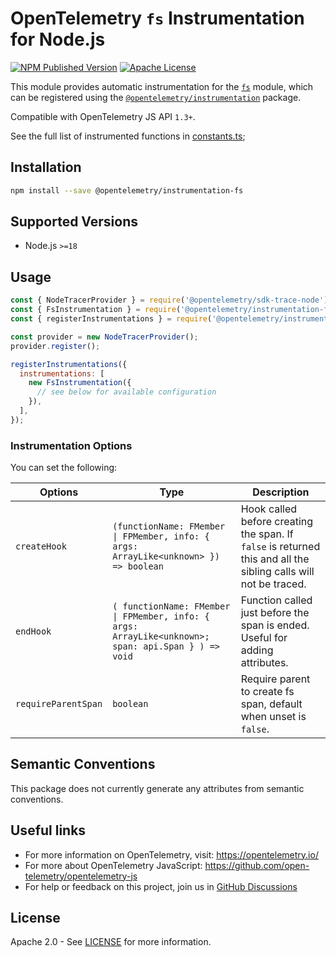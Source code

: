 # OpenTelemetry `fs` Instrumentation for Node.js

[![NPM Published Version][npm-img]][npm-url]
[![Apache License][license-image]][license-image]

This module provides automatic instrumentation for the [`fs`](http://nodejs.org/dist/latest/docs/api/fs.html) module, which can be registered using the [`@opentelemetry/instrumentation`](https://github.com/open-telemetry/opentelemetry-js/tree/main/packages/opentelemetry-instrumentation) package.

Compatible with OpenTelemetry JS API `1.3+`.

See the full list of instrumented functions in [constants.ts](src/constants.ts);

## Installation

```bash
npm install --save @opentelemetry/instrumentation-fs
```

## Supported Versions

- Node.js `>=18`

## Usage

```js
const { NodeTracerProvider } = require('@opentelemetry/sdk-trace-node');
const { FsInstrumentation } = require('@opentelemetry/instrumentation-fs');
const { registerInstrumentations } = require('@opentelemetry/instrumentation');

const provider = new NodeTracerProvider();
provider.register();

registerInstrumentations({
  instrumentations: [
    new FsInstrumentation({
      // see below for available configuration
    }),
  ],
});
```

### Instrumentation Options

You can set the following:

| Options             | Type                                                                                                | Description                                                                                                     |
| ------------------- | --------------------------------------------------------------------------------------------------- | --------------------------------------------------------------------------------------------------------------- |
| `createHook`        | `(functionName: FMember \| FPMember, info: { args: ArrayLike<unknown> }) => boolean`                | Hook called before creating the span. If `false` is returned this and all the sibling calls will not be traced. |
| `endHook`           | `( functionName: FMember \| FPMember, info: { args: ArrayLike<unknown>; span: api.Span } ) => void` | Function called just before the span is ended. Useful for adding attributes.                                    |
| `requireParentSpan` | `boolean`                                                                                           | Require parent to create fs span, default when unset is `false`.                                                |

## Semantic Conventions

This package does not currently generate any attributes from semantic conventions.

## Useful links

- For more information on OpenTelemetry, visit: <https://opentelemetry.io/>
- For more about OpenTelemetry JavaScript: <https://github.com/open-telemetry/opentelemetry-js>
- For help or feedback on this project, join us in [GitHub Discussions][discussions-url]

## License

Apache 2.0 - See [LICENSE][license-url] for more information.

[discussions-url]: https://github.com/open-telemetry/opentelemetry-js/discussions
[license-url]: https://github.com/open-telemetry/opentelemetry-js-contrib/blob/main/LICENSE
[license-image]: https://img.shields.io/badge/license-Apache_2.0-green.svg?style=flat
[npm-url]: https://www.npmjs.com/package/@opentelemetry/instrumentation-fs
[npm-img]: https://img.shields.io/npm/v/%40opentelemetry%2Finstrumentation-fs.svg
